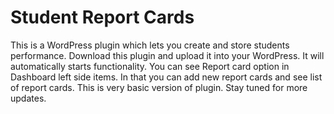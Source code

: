# Student Report Cards
This is a WordPress plugin which lets you create and store students performance.
Download this plugin and upload it into your WordPress.
It will automatically starts functionality.
You can see Report card option in Dashboard left side items.
In that you can add new report cards and see list of report cards.
This is very basic version of plugin. Stay tuned for more updates.
